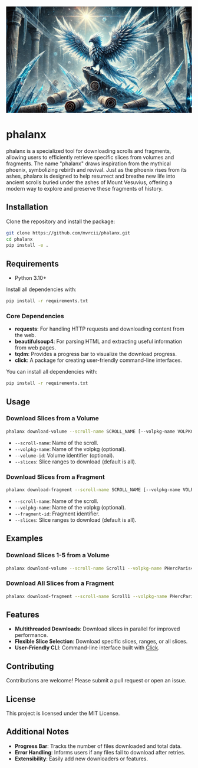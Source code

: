 ![UniversityHeader](https://github.com/mvrcii/phalanx/blob/main/assets/phalanx_banner.jpg)

# phalanx

phalanx is a specialized tool for downloading scrolls and fragments, allowing users to efficiently retrieve specific slices from volumes and fragments. The name "phalanx" draws inspiration from the mythical phoenix, symbolizing rebirth and revival. Just as the phoenix rises from its ashes, phalanx is designed to help resurrect and breathe new life into ancient scrolls buried under the ashes of Mount Vesuvius, offering a modern way to explore and preserve these fragments of history.

## Installation

Clone the repository and install the package:

```sh
git clone https://github.com/mvrcii/phalanx.git
cd phalanx
pip install -e .
```

## Requirements
- Python 3.10+

Install all dependencies with:

```sh
pip install -r requirements.txt
```
### Core Dependencies

- **requests**: For handling HTTP requests and downloading content from the web.
- **beautifulsoup4**: For parsing HTML and extracting useful information from web pages.
- **tqdm**: Provides a progress bar to visualize the download progress.
- **click**: A package for creating user-friendly command-line interfaces.

You can install all dependencies with:

```sh
pip install -r requirements.txt
```

## Usage

### Download Slices from a Volume

```sh
phalanx download-volume --scroll-name SCROLL_NAME [--volpkg-name VOLPKG_NAME] [--volume-id VOLUME_ID] [--slices SLICES]
```

- `--scroll-name`: Name of the scroll.
- `--volpkg-name`: Name of the volpkg (optional).
- `--volume-id`: Volume identifier (optional).
- `--slices`: Slice ranges to download (default is all).

### Download Slices from a Fragment

```sh
phalanx download-fragment --scroll-name SCROLL_NAME [--volpkg-name VOLPKG_NAME] --fragment-id FRAGMENT_ID [--slices SLICES]
```

- `--scroll-name`: Name of the scroll.
- `--volpkg-name`: Name of the volpkg (optional).
- `--fragment-id`: Fragment identifier.
- `--slices`: Slice ranges to download (default is all).

## Examples

### Download Slices 1-5 from a Volume

```sh
phalanx download-volume --scroll-name Scroll1 --volpkg-name PHercParis4.volpkg --volume-id 20230205180739 --slices 1-5
```

### Download All Slices from a Fragment

```sh
phalanx download-fragment --scroll-name Scroll1 --volpkg-name PHercParis4.volpkg --fragment-id 20230503225234 --slices all
```

## Features

- **Multithreaded Downloads**: Download slices in parallel for improved performance.
- **Flexible Slice Selection**: Download specific slices, ranges, or all slices.
- **User-Friendly CLI**: Command-line interface built with [Click](https://click.palletsprojects.com/en/stable/).

## Contributing

Contributions are welcome! Please submit a pull request or open an issue.

## License

This project is licensed under the MIT License.

## Additional Notes

- **Progress Bar**: Tracks the number of files downloaded and total data.
- **Error Handling**: Informs users if any files fail to download after retries.
- **Extensibility**: Easily add new downloaders or features.

